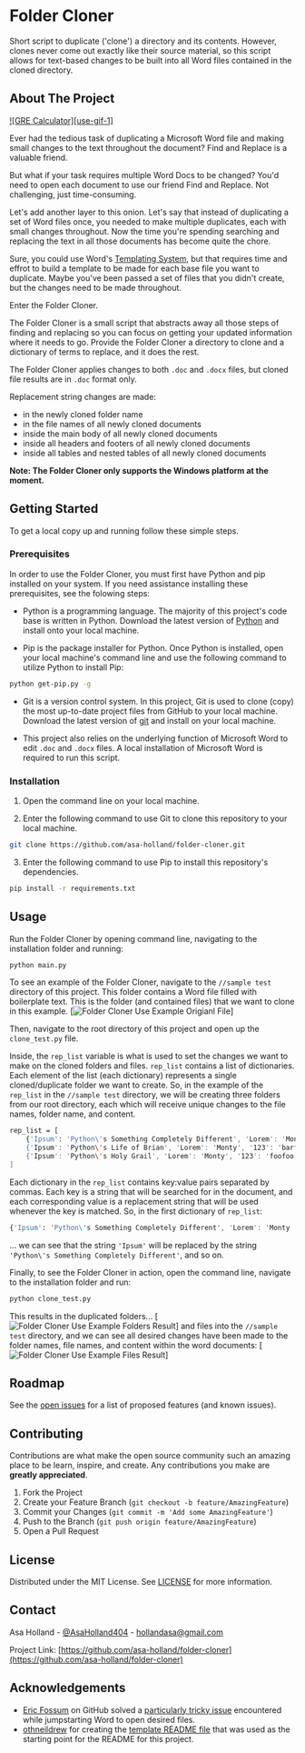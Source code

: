 # Folder Cloner
Short script to duplicate ('clone') a directory and its contents. However, clones never come out exactly like their source material, so this script allows for text-based changes to be built into all Word files contained in the cloned directory.


<!-- ABOUT THE PROJECT -->
## About The Project

[![GRE Calculator][use-gif-1]](https://github.com/asa-holland/GRE-calculator)

Ever had the tedious task of duplicating a Microsoft Word file and making small changes to the text throughout the document? Find and Replace is a valuable friend.

But what if your task requires multiple Word Docs to be changed? You'd need to open each document to use our friend Find and Replace. Not challenging, just time-consuming.

Let's add another layer to this onion. Let's say that instead of duplicating a set of Word files once, you needed to make multiple duplicates, each with small changes throughout. Now the time you're spending searching and replacing the text in all those documents has become quite the chore.

Sure, you could use Word's [Templating System](https://docs.microsoft.com/en-us/power-platform/admin/using-word-templates-dynamics-365), but that requires time and effrot to build a template to be made for each base file you want to duplicate. Maybe you've been passed a set of files that you didn't create, but the changes need to be made throughout.

Enter the Folder Cloner.

The Folder Cloner is a small script that abstracts away all those steps of finding and replacing so you can focus on getting your updated information where it needs to go. Provide the Folder Cloner a directory to clone and a dictionary of terms to replace, and it does the rest.

The Folder Cloner applies changes to both `.doc` and `.docx` files, but cloned file results are in `.doc` format only. 

Replacement string changes are made:
* in the newly cloned folder name 
* in the file names of all newly cloned documents
* inside the main body of all newly cloned documents
* inside all headers and footers of all newly cloned documents
* inside all tables and nested tables of all newly cloned documents

**Note: The Folder Cloner only supports the Windows platform at the moment.**


<!-- ### Built With -->

<!-- * [Kivy](https://kivy.org/doc/stable/): a Python framework for developing user interface applications  -->


<!-- GETTING STARTED -->
## Getting Started

To get a local copy up and running follow these simple steps.

### Prerequisites

In order to use the Folder Cloner, you must first have Python and pip installed on your system. If you need assistance installing these prerequisites, see the folowing steps:
* Python is a programming language. The majority of this project's code base is written in Python. Download the latest version of [Python](https://www.python.org/downloads/) and install onto your local machine.

* Pip is the package installer for Python. Once Python is installed, open your local machine's command line and use the following command to utilize Python to install Pip:
```sh
python get-pip.py -g
```

* Git is a version control system. In this project, Git is used to clone (copy) the most up-to-date project files from GitHub to your local machine. Download the latest version of [git](https://git-scm.com/download/win) and install on your local machine.

* This project also relies on the underlying function of Microsoft Word to edit `.doc` and `.docx` files. A local installation of Microsoft Word is required to run this script. 


### Installation

1. Open the command line on your local machine.

2. Enter the following command to use Git to clone this repository to your local machine.
```sh
git clone https://github.com/asa-holland/folder-cloner.git
```
3. Enter the following command to use Pip to install this repository's dependencies.
```sh
pip install -r requirements.txt
```



<!-- USAGE EXAMPLES -->
## Usage

Run the Folder Cloner by opening command line, navigating to the installation folder and running:
```sh
python main.py
```

To see an example of the Folder Cloner, navigate to the `//sample test` directory of this project. This folder contains a Word file filled with boilerplate text. This is the folder (and contained files) that we want to clone in this example.
[![Folder Cloner Use Example Origianl File][use-files-before]]

Then, navigate to the root directory of this project and open up the `clone_test.py` file.

Inside, the `rep_list` variable is what is used to set the changes we want to make on the cloned folders and files. `rep_list` contains a list of dictionaries. Each element of the list (each dictionary) represents a single cloned/duplicate folder we want to create. So, in the example of the `rep_list` in the `//sample test` directory, we will be creating three folders from our root directory, each which will receive unique changes to the file names, folder name, and content.

```sh
rep_list = [
	{'Ipsum': 'Python\'s Something Completely Different', 'Lorem': 'Monty ', '123': 'foobar'}, 
	{'Ipsum': 'Python\'s Life of Brian', 'Lorem': 'Monty', '123': 'barfoo'},
	{'Ipsum': 'Python\'s Holy Grail', 'Lorem': 'Monty', '123': 'foofoo'}, 
]
```

Each dictionary in the `rep_list` contains key:value pairs separated by commas. Each key is a string that will be searched for in the document, and each corresponding value is a replacement string that will be used whenever the key is matched. So, in the first dictionary of `rep_list`:
```sh
{'Ipsum': 'Python\'s Something Completely Different', 'Lorem': 'Monty ', '123': 'foobar'}, 
```
... we can see that the string `'Ipsum'` will be replaced by the string `'Python\'s Something Completely Different'`, and so on.

Finally, to see the Folder Cloner in action, open the command line, navigate to the installation folder and run:
```sh
python clone_test.py
```

This results in the duplicated folders...
[![Folder Cloner Use Example Folders Result][use-folders-after]]
 and files into the `//sample test` directory, and we can see all desired changes have been made to the folder names, file names, and content within the word documents:
[![Folder Cloner Use Example Files Result][use-files-after]]

<!-- ROADMAP -->
## Roadmap

See the [open issues](https://github.com/asa-holland/folder-cloner/issues) for a list of proposed features (and known issues).



<!-- CONTRIBUTING -->
## Contributing

Contributions are what make the open source community such an amazing place to be learn, inspire, and create. Any contributions you make are **greatly appreciated**.

1. Fork the Project
2. Create your Feature Branch (`git checkout -b feature/AmazingFeature`)
3. Commit your Changes (`git commit -m 'Add some AmazingFeature'`)
4. Push to the Branch (`git push origin feature/AmazingFeature`)
5. Open a Pull Request



<!-- LICENSE -->
## License

Distributed under the MIT License. See [LICENSE](https://github.com/asa-holland/folder-cloner/LICENSE.txt) for more information.



<!-- CONTACT -->
## Contact

Asa Holland - [@AsaHolland404](https://twitter.com/AsaHolland404) - hollandasa@gmail.com

Project Link: [https://github.com/asa-holland/folder-cloner](https://github.com/asa-holland/folder-cloner)



<!-- ACKNOWLEDGEMENTS -->
## Acknowledgements

* [Eric Fossum](https://github.com/fossum) on GitHub solved a [particularly tricky issue](https://gist.github.com/rdapaz/63590adb94a46039ca4a10994dff9dbe/) encountered while jumpstarting Word to open desired files.
* [othneildrew](https://github.com/othneildrew) for creating the [template README file](https://github.com/othneildrew/Best-README-Template) that was used as the starting point for the README for this project. 





<!-- MARKDOWN LINKS & IMAGES -->
[linkedin-shield]: https://img.shields.io/badge/-LinkedIn-black.svg?style=flat-square&logo=linkedin&colorB=555
[linkedin-url]: https://www.linkedin.com/in/asa-holland-a2a0b5b7/
[use-files-after]: images/sample_files_after.jpg
[use-files-before]: images/sample_files_before.jpg
[use-folders-after]: images/sample_folders_after.jpg
